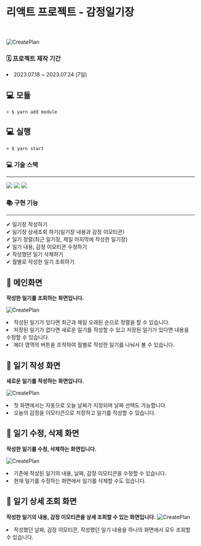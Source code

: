 # 리액트 프로젝트 - 감정일기장<br><br>
![CreatePlan](./image/thumbnail.png)<br>


### 🗓 프로젝트 제작 기간
<li> 2023.07.18 ~ 2023.07.24 (7일) <br/>

## 💻 모듈

```
> $ yarn add module
```

## 💻 실행 

```
> $ yarn start
```

### 💻 기술 스택
<hr/>
 <img src="https://img.shields.io/badge/React-v18.2.0-red?logo=React"/>
 <img src="https://img.shields.io/badge/React Router-v6.14.2-green?logo=React"/>
  <img src="https://img.shields.io/badge/React Scripts-v5.0.1-blue?logo=React"/>

### 📚 구현 기능
<hr/>
✔  일기장 작성하기<br>
✔  일기장 상세조회 하기(일기장 내용과 감정 이모티콘)<br>
✔  일기 정렬(최근 일기장, 제일 마지막에 작성한 일기장)<br>
✔  일기 내용, 감정 이모티콘 수정하기<br>
✔  작성했던 일기 삭제하기<br>
✔  월별로 작성한 일기 조회하기<br>

## 📔 메인화면
**작성한 일기를 조회하는 화면입니다.**

![CreatePlan](./image/main.JPG)

<li>작성된 일기가 있다면 최근과 제일 오래된 순으로 정렬을 할 수 있습니다.
<li> 저장된 일기가 없다면 새로운 일기를 작성할 수 있고 저장된 일기가 있다면 내용을 수정할 수 있습니다.
<li> 헤더 영역의 버튼을 조작하여 월별로 작성한 일기를 나눠서 볼 수 있습니다.
<br/>

## 📝 일기 작성 화면
**새로운 일기를 작성하는 화면입니다.**

![CreatePlan](./image/diary_write.JPG)


<li> 첫 화면에서는 자동으로 오늘 날짜가 지정되며 날짜 선택도 가능합니다.
<li> 오늘의 감정을 이모티콘으로 저장하고 일기를 작성할 수 있습니다.

## 📝 일기 수정, 삭제 화면
**작성한 일기를 수정, 삭제하는 화면입니다.**

![CreatePlan](./image/diary_edit.JPG)

<li> 기존에 작성된 일기의 내용, 날짜, 감정 이모티콘을 수정할 수 있습니다.
<li> 현재 일기를 수정하는 화면에서 일기를 삭제할 수도 있습니다. 

## 📖 일기 상세 조회 화면
**작성한 일기의 내용, 감정 이모티콘을 상세 조회할 수 있는 화면입니다.**
![CreatePlan](./image/diary_mread.JPG)

<li> 작성했던 날짜, 감정 이모티콘, 작성했던 일기 내용을 하나의 화면에서 모두 조회할 수 있습니다.



